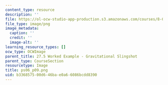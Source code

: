 ```yaml
---
content_type: resource
description: ''
file: https://ol-ocw-studio-app-production.s3.amazonaws.com/courses/8-01sc-classical-mechanics-fall-2016/b336857500d646bae0a66086bcdd8390_ps06_p09.png
file_type: image/png
image_metadata:
  caption: ''
  credit: ''
  image-alt: ''
learning_resource_types: []
ocw_type: OCWImage
parent_title: 27.5 Worked Example - Gravitational Slingshot
parent_type: CourseSection
resourcetype: Image
title: ps06_p09.png
uid: b3368575-00d6-46ba-e0a6-6086bcdd8390
---
```

